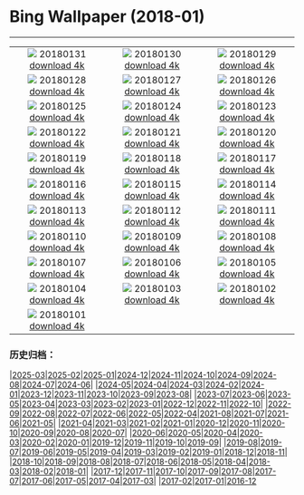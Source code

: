 # Bing Wallpaper (2018-01)
**************
| | | |
| :----: | :----: | :----: |
| ![](https://www.bing.com/az/hprichbg/rb/TartumaaEstonia_EN-US13836445539_1920x1080.jpg) 20180131 [download 4k](https://www.bing.com/az/hprichbg/rb/TartumaaEstonia_EN-US13836445539_UHD.jpg) | ![](https://www.bing.com/az/hprichbg/rb/GraniteDells_EN-US10224185236_1920x1080.jpg) 20180130 [download 4k](https://www.bing.com/az/hprichbg/rb/GraniteDells_EN-US10224185236_UHD.jpg) | ![](https://www.bing.com/az/hprichbg/rb/VF5NASA_EN-US11160261487_1920x1080.jpg) 20180129 [download 4k](https://www.bing.com/az/hprichbg/rb/VF5NASA_EN-US11160261487_UHD.jpg) |
| ![](https://www.bing.com/az/hprichbg/rb/KuhmoLapland_EN-US8543807282_1920x1080.jpg) 20180128 [download 4k](https://www.bing.com/az/hprichbg/rb/KuhmoLapland_EN-US8543807282_UHD.jpg) | ![](https://www.bing.com/az/hprichbg/rb/BluePlankton_EN-US9721339029_1920x1080.jpg) 20180127 [download 4k](https://www.bing.com/az/hprichbg/rb/BluePlankton_EN-US9721339029_UHD.jpg) | ![](https://www.bing.com/az/hprichbg/rb/EasternGrey_EN-US11765734343_1920x1080.jpg) 20180126 [download 4k](https://www.bing.com/az/hprichbg/rb/EasternGrey_EN-US11765734343_UHD.jpg) |
| ![](https://www.bing.com/az/hprichbg/rb/SamiLavvu_EN-US10473316482_1920x1080.jpg) 20180125 [download 4k](https://www.bing.com/az/hprichbg/rb/SamiLavvu_EN-US10473316482_UHD.jpg) | ![](https://www.bing.com/az/hprichbg/rb/Fontainhas_EN-US10738104828_1920x1080.jpg) 20180124 [download 4k](https://www.bing.com/az/hprichbg/rb/Fontainhas_EN-US10738104828_UHD.jpg) | ![](https://www.bing.com/az/hprichbg/rb/LMNP_EN-US10863507594_1920x1080.jpg) 20180123 [download 4k](https://www.bing.com/az/hprichbg/rb/LMNP_EN-US10863507594_UHD.jpg) |
| ![](https://www.bing.com/az/hprichbg/rb/BirdseyeGGB_EN-US12998518634_1920x1080.jpg) 20180122 [download 4k](https://www.bing.com/az/hprichbg/rb/BirdseyeGGB_EN-US12998518634_UHD.jpg) | ![](https://www.bing.com/az/hprichbg/rb/ScotlandSquirrel_EN-US9009066153_1920x1080.jpg) 20180121 [download 4k](https://www.bing.com/az/hprichbg/rb/ScotlandSquirrel_EN-US9009066153_UHD.jpg) | ![](https://www.bing.com/az/hprichbg/rb/Megadyptes_EN-US9915851755_1920x1080.jpg) 20180120 [download 4k](https://www.bing.com/az/hprichbg/rb/Megadyptes_EN-US9915851755_UHD.jpg) |
| ![](https://www.bing.com/az/hprichbg/rb/OldTownPrague_EN-US9590210839_1920x1080.jpg) 20180119 [download 4k](https://www.bing.com/az/hprichbg/rb/OldTownPrague_EN-US9590210839_UHD.jpg) | ![](https://www.bing.com/az/hprichbg/rb/BlueMushroom_EN-US9252668987_1920x1080.jpg) 20180118 [download 4k](https://www.bing.com/az/hprichbg/rb/BlueMushroom_EN-US9252668987_UHD.jpg) | ![](https://www.bing.com/az/hprichbg/rb/TadamiTrain_EN-US12959954742_1920x1080.jpg) 20180117 [download 4k](https://www.bing.com/az/hprichbg/rb/TadamiTrain_EN-US12959954742_UHD.jpg) |
| ![](https://www.bing.com/az/hprichbg/rb/LionFish_EN-US6148271680_1920x1080.jpg) 20180116 [download 4k](https://www.bing.com/az/hprichbg/rb/LionFish_EN-US6148271680_UHD.jpg) | ![](https://www.bing.com/az/hprichbg/rb/MLKMemorial_EN-US8458096334_1920x1080.jpg) 20180115 [download 4k](https://www.bing.com/az/hprichbg/rb/MLKMemorial_EN-US8458096334_UHD.jpg) | ![](https://www.bing.com/az/hprichbg/rb/OrkneyIslands_EN-US7244174382_1920x1080.jpg) 20180114 [download 4k](https://www.bing.com/az/hprichbg/rb/OrkneyIslands_EN-US7244174382_UHD.jpg) |
| ![](https://www.bing.com/az/hprichbg/rb/EnglemannSpruceForest_EN-US10888336160_1920x1080.jpg) 20180113 [download 4k](https://www.bing.com/az/hprichbg/rb/EnglemannSpruceForest_EN-US10888336160_UHD.jpg) | ![](https://www.bing.com/az/hprichbg/rb/TreasuryCandles_EN-US9414027460_1920x1080.jpg) 20180112 [download 4k](https://www.bing.com/az/hprichbg/rb/TreasuryCandles_EN-US9414027460_UHD.jpg) | ![](https://www.bing.com/az/hprichbg/rb/BowSnow_EN-US9208049425_1920x1080.jpg) 20180111 [download 4k](https://www.bing.com/az/hprichbg/rb/BowSnow_EN-US9208049425_UHD.jpg) |
| ![](https://www.bing.com/az/hprichbg/rb/SamburuNests_EN-US12596720341_1920x1080.jpg) 20180110 [download 4k](https://www.bing.com/az/hprichbg/rb/SamburuNests_EN-US12596720341_UHD.jpg) | ![](https://www.bing.com/az/hprichbg/rb/GreatFountainGeyer_EN-US10674250728_1920x1080.jpg) 20180109 [download 4k](https://www.bing.com/az/hprichbg/rb/GreatFountainGeyer_EN-US10674250728_UHD.jpg) | ![](https://www.bing.com/az/hprichbg/rb/CloudForest_EN-US9578926154_1920x1080.jpg) 20180108 [download 4k](https://www.bing.com/az/hprichbg/rb/CloudForest_EN-US9578926154_UHD.jpg) |
| ![](https://www.bing.com/az/hprichbg/rb/StelvioPass_EN-US13513583896_1920x1080.jpg) 20180107 [download 4k](https://www.bing.com/az/hprichbg/rb/StelvioPass_EN-US13513583896_UHD.jpg) | ![](https://www.bing.com/az/hprichbg/rb/PWSeaOtterPup_EN-US11045133126_1920x1080.jpg) 20180106 [download 4k](https://www.bing.com/az/hprichbg/rb/PWSeaOtterPup_EN-US11045133126_UHD.jpg) | ![](https://www.bing.com/az/hprichbg/rb/WaxwingFlock_EN-US6364769657_1920x1080.jpg) 20180105 [download 4k](https://www.bing.com/az/hprichbg/rb/WaxwingFlock_EN-US6364769657_UHD.jpg) |
| ![](https://www.bing.com/az/hprichbg/rb/ChoKyungChulStars_EN-US7777339561_1920x1080.jpg) 20180104 [download 4k](https://www.bing.com/az/hprichbg/rb/ChoKyungChulStars_EN-US7777339561_UHD.jpg) | ![](https://www.bing.com/az/hprichbg/rb/SaunaDolomites_EN-US9608449389_1920x1080.jpg) 20180103 [download 4k](https://www.bing.com/az/hprichbg/rb/SaunaDolomites_EN-US9608449389_UHD.jpg) | ![](https://www.bing.com/az/hprichbg/rb/TartanWeaving_EN-US9638927946_1920x1080.jpg) 20180102 [download 4k](https://www.bing.com/az/hprichbg/rb/TartanWeaving_EN-US9638927946_UHD.jpg) |
| ![](https://www.bing.com/az/hprichbg/rb/ManitobaCubs_EN-US8822758349_1920x1080.jpg) 20180101 [download 4k](https://www.bing.com/az/hprichbg/rb/ManitobaCubs_EN-US8822758349_UHD.jpg) |  |  |

### 历史归档：

|[2025-03](2025-03/2025-03.md)|[2025-02](2025-02/2025-02.md)|[2025-01](2025-01/2025-01.md)|[2024-12](2024-12/2024-12.md)|[2024-11](2024-11/2024-11.md)|[2024-10](2024-10/2024-10.md)|[2024-09](2024-09/2024-09.md)|[2024-08](2024-08/2024-08.md)|[2024-07](2024-07/2024-07.md)|[2024-06](2024-06/2024-06.md)|
|[2024-05](2024-05/2024-05.md)|[2024-04](2024-04/2024-04.md)|[2024-03](2024-03/2024-03.md)|[2024-02](2024-02/2024-02.md)|[2024-01](2024-01/2024-01.md)|[2023-12](2023-12/2023-12.md)|[2023-11](2023-11/2023-11.md)|[2023-10](2023-10/2023-10.md)|[2023-09](2023-09/2023-09.md)|[2023-08](2023-08/2023-08.md)|
|[2023-07](2023-07/2023-07.md)|[2023-06](2023-06/2023-06.md)|[2023-05](2023-05/2023-05.md)|[2023-04](2023-04/2023-04.md)|[2023-03](2023-03/2023-03.md)|[2023-02](2023-02/2023-02.md)|[2023-01](2023-01/2023-01.md)|[2022-12](2022-12/2022-12.md)|[2022-11](2022-11/2022-11.md)|[2022-10](2022-10/2022-10.md)|
|[2022-09](2022-09/2022-09.md)|[2022-08](2022-08/2022-08.md)|[2022-07](2022-07/2022-07.md)|[2022-06](2022-06/2022-06.md)|[2022-05](2022-05/2022-05.md)|[2022-04](2022-04/2022-04.md)|[2021-08](2021-08/2021-08.md)|[2021-07](2021-07/2021-07.md)|[2021-06](2021-06/2021-06.md)|[2021-05](2021-05/2021-05.md)|
|[2021-04](2021-04/2021-04.md)|[2021-03](2021-03/2021-03.md)|[2021-02](2021-02/2021-02.md)|[2021-01](2021-01/2021-01.md)|[2020-12](2020-12/2020-12.md)|[2020-11](2020-11/2020-11.md)|[2020-10](2020-10/2020-10.md)|[2020-09](2020-09/2020-09.md)|[2020-08](2020-08/2020-08.md)|[2020-07](2020-07/2020-07.md)|
|[2020-06](2020-06/2020-06.md)|[2020-05](2020-05/2020-05.md)|[2020-04](2020-04/2020-04.md)|[2020-03](2020-03/2020-03.md)|[2020-02](2020-02/2020-02.md)|[2020-01](2020-01/2020-01.md)|[2019-12](2019-12/2019-12.md)|[2019-11](2019-11/2019-11.md)|[2019-10](2019-10/2019-10.md)|[2019-09](2019-09/2019-09.md)|
|[2019-08](2019-08/2019-08.md)|[2019-07](2019-07/2019-07.md)|[2019-06](2019-06/2019-06.md)|[2019-05](2019-05/2019-05.md)|[2019-04](2019-04/2019-04.md)|[2019-03](2019-03/2019-03.md)|[2019-02](2019-02/2019-02.md)|[2019-01](2019-01/2019-01.md)|[2018-12](2018-12/2018-12.md)|[2018-11](2018-11/2018-11.md)|
|[2018-10](2018-10/2018-10.md)|[2018-09](2018-09/2018-09.md)|[2018-08](2018-08/2018-08.md)|[2018-07](2018-07/2018-07.md)|[2018-06](2018-06/2018-06.md)|[2018-05](2018-05/2018-05.md)|[2018-04](2018-04/2018-04.md)|[2018-03](2018-03/2018-03.md)|[2018-02](2018-02/2018-02.md)|[2018-01](2018-01/2018-01.md)|
|[2017-12](2017-12/2017-12.md)|[2017-11](2017-11/2017-11.md)|[2017-10](2017-10/2017-10.md)|[2017-09](2017-09/2017-09.md)|[2017-08](2017-08/2017-08.md)|[2017-07](2017-07/2017-07.md)|[2017-06](2017-06/2017-06.md)|[2017-05](2017-05/2017-05.md)|[2017-04](2017-04/2017-04.md)|[2017-03](2017-03/2017-03.md)|
|[2017-02](2017-02/2017-02.md)|[2017-01](2017-01/2017-01.md)|[2016-12](2016-12/2016-12.md)